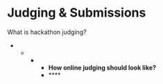 # Judging & Submissions

What is hackathon judging?

* * * * **How online judging should look like?**
      * \*\*\*\*

